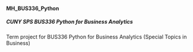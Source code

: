 #### MH_BUS336_Python
##### CUNY SPS BUS336 Python for Business Analytics

Term project for BUS336 Python for Business Analytics (Special Topics in Business)

